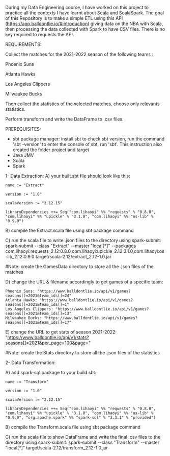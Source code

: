 During my Data Engineering course, I have worked on this project to practice all the contexts I have learnt about Scala and ScalaSpark. 
The goal of this Repository is to make a simple ETL using this API (https://app.balldontlie.io/#introduction) giving data on the NBA with Scala, then processing the data collected with Spark to have CSV files. There is no key required to requests the API.

REQUIREMENTS:

Collect the matches for the 2021-2022 season of the following teams :

Phoenix Suns

Atlanta Hawks

Los Angeles Clippers

Milwaukee Bucks

Then collect the statistics of the selected matches, choose only relevants statistics. 

Perform transform and write the DataFrame to .csv files.

PREREQUISITES: 
- sbt package manager: install sbt
  to check sbt version, run the command 'sbt -version'
  to enter the console of sbt, run 'sbt'. This instruction also created the folder project and target
- Java JMV
- Scala
- Spark

1- Data Extraction: 
A) your built.sbt file should look like this:

    name := "Extract"

    version := "1.0"

    scalaVersion := "2.12.15"

    libraryDependencies ++= Seq("com.lihaoyi" %% "requests" % "0.8.0", "com.lihaoyi" %% "upickle" % "3.1.0", "com.lihaoyi" %% "os-lib" % "0.9.0")

B) compile the Extract.scala file using sbt package command

C) run the scala file to write .json files to the directory using spark-submit: 
spark-submit --class "Extract" --master "local[*]" --packages com.lihaoyi:requests_2.12:0.8.0,com.lihaoyi:upickle_2.12:3.1.0,com.lihaoyi:os-lib_2.12:0.9.0 target/scala-2.12/extract_2.12-1.0.jar

#Note: create the GamesData directory to store all the .json files of the matches

D) change the URL & filename accordingly to get games of a specific team: 
    
    Phoenix Suns: "https://www.balldontlie.io/api/v1/games?seasons[]=2021&team_ids[]=24"
    Atlanta Hawks: "https://www.balldontlie.io/api/v1/games?seasons[]=2021&team_ids[]=1"
    Los Angeles Clippers: "https://www.balldontlie.io/api/v1/games?seasons[]=2021&team_ids[]=13"
    Milwaukee Bucks: "https://www.balldontlie.io/api/v1/games?seasons[]=2021&team_ids[]=17"

E) change the URL to get stats of season 2021-2022:
    "https://www.balldontlie.io/api/v1/stats?seasons[]=2021&per_page=100&page=" 
    
#Note: create the Stats directory to store all the .json files of the statistics
    
2- Data Transformation: 

A) add spark-sql package to your build.sbt: 

    name := "Transform"
    
    version := "1.0"
    
    scalaVersion := "2.12.15"
    
    libraryDependencies ++= Seq("com.lihaoyi" %% "requests" % "0.8.0", "com.lihaoyi" %% "upickle" % "3.1.0", "com.lihaoyi" %% "os-lib" % "0.9.0", "org.apache.spark" %% "spark-sql" % "3.3.1" % "provided")

B) compile the Transform.scala file using sbt package command

C) run the scala file to show DataFrame and write the final .csv files to the directory using spark-submit: 
    spark-submit --class "Transform" --master "local[*]" target/scala-2.12/transform_2.12-1.0.jar
